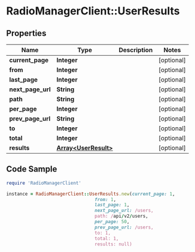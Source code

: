 # RadioManagerClient::UserResults

## Properties

Name | Type | Description | Notes
------------ | ------------- | ------------- | -------------
**current_page** | **Integer** |  | [optional] 
**from** | **Integer** |  | [optional] 
**last_page** | **Integer** |  | [optional] 
**next_page_url** | **String** |  | [optional] 
**path** | **String** |  | [optional] 
**per_page** | **Integer** |  | [optional] 
**prev_page_url** | **String** |  | [optional] 
**to** | **Integer** |  | [optional] 
**total** | **Integer** |  | [optional] 
**results** | [**Array&lt;UserResult&gt;**](UserResult.md) |  | [optional] 

## Code Sample

```ruby
require 'RadioManagerClient'

instance = RadioManagerClient::UserResults.new(current_page: 1,
                                 from: 1,
                                 last_page: 1,
                                 next_page_url: /users,
                                 path: /api/v2/users,
                                 per_page: 50,
                                 prev_page_url: /users,
                                 to: 1,
                                 total: 1,
                                 results: null)
```


